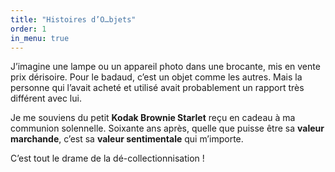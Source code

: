```yaml
---
title: "Histoires d’O…bjets"
order: 1
in_menu: true
---
```

J’imagine une lampe ou un appareil photo dans une brocante, mis en vente prix dérisoire. Pour le badaud, c’est un objet comme les autres. 
Mais la personne qui l’avait acheté et utilisé avait probablement un rapport très différent avec lui. 

Je me souviens du petit **Kodak Brownie Starlet** reçu en cadeau à ma communion solennelle. Soixante ans après, quelle que puisse être sa **valeur marchande**, c’est sa **valeur sentimentale** qui m’importe.

C’est tout le drame de la dé-collectionnisation ! 